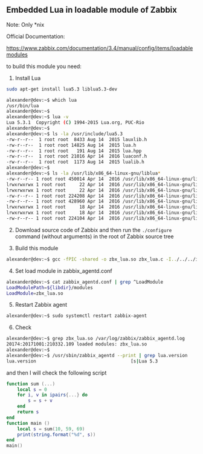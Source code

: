 ## Embedded Lua in loadable module of Zabbix

Note: Only *nix

Official Documentation: 

https://www.zabbix.com/documentation/3.4/manual/config/items/loadablemodules

to build this module you need:

1) Install Lua
```bash
sudo apt-get install lua5.3 liblua5.3-dev
```
```bash
alexander@dev:~$ which lua
/usr/bin/lua
alexander@dev:~$
alexander@dev:~$ lua -v
Lua 5.3.1  Copyright (C) 1994-2015 Lua.org, PUC-Rio
alexander@dev:~$
alexander@dev:~$ ls -la /usr/include/lua5.3
-rw-r--r--  1 root root  8433 Aug 14  2015 lauxlib.h
-rw-r--r--  1 root root 14825 Aug 14  2015 lua.h
-rw-r--r--  1 root root   191 Aug 14  2015 lua.hpp
-rw-r--r--  1 root root 21016 Apr 14  2016 luaconf.h
-rw-r--r--  1 root root  1173 Aug 14  2015 lualib.h
alexander@dev:~$
alexander@dev:~$ ls -la /usr/lib/x86_64-linux-gnu/liblua*
-rw-r--r-- 1 root root 450014 Apr 14  2016 /usr/lib/x86_64-linux-gnu/liblua5.3-c++.a
lrwxrwxrwx 1 root root     22 Apr 14  2016 /usr/lib/x86_64-linux-gnu/liblua5.3-c++.so -> liblua5.3-c++.so.0.0.0
lrwxrwxrwx 1 root root     22 Apr 14  2016 /usr/lib/x86_64-linux-gnu/liblua5.3-c++.so.0 -> liblua5.3-c++.so.0.0.0
-rw-r--r-- 1 root root 224208 Apr 14  2016 /usr/lib/x86_64-linux-gnu/liblua5.3-c++.so.0.0.0
-rw-r--r-- 1 root root 428960 Apr 14  2016 /usr/lib/x86_64-linux-gnu/liblua5.3.a
lrwxrwxrwx 1 root root     18 Apr 14  2016 /usr/lib/x86_64-linux-gnu/liblua5.3.so -> liblua5.3.so.0.0.0
lrwxrwxrwx 1 root root     18 Apr 14  2016 /usr/lib/x86_64-linux-gnu/liblua5.3.so.0 -> liblua5.3.so.0.0.0
-rw-r--r-- 1 root root 224104 Apr 14  2016 /usr/lib/x86_64-linux-gnu/liblua5.3.so.0.0.0
```

2) Download source code of Zabbix and then run the ```./configure``` command (without arguments) in the root of Zabbix source tree

3) Build this module
```bash
alexander@dev:~$ gcc -fPIC -shared -o zbx_lua.so zbx_lua.c -I../../../include -llua5.3 -lm
```

4) Set load module in zabbix_agentd.conf
```bash
alexander@dev:~$ cat zabbix_agentd.conf | grep ^LoadModule
LoadModulePath=${libdir}/modules
LoadModule=zbx_lua.so
```

5) Restart Zabbix agent
```bash
alexander@dev:~$ sudo systemctl restart zabbix-agent
```

6) Check
```bash
alexander@dev:~$ grep zbx_lua.so /var/log/zabbix/zabbix_agentd.log
20174:20171001:210332.109 loaded modules: zbx_lua.so
alexander@dev:~$
alexander@dev:~$ /usr/sbin/zabbix_agentd --print | grep lua.version
lua.version                                   [s|Lua 5.3
```
and then I will check the following script
```lua
function sum (...)
	local s = 0
	for i, v in ipairs{...} do
		s = s + v
	end
	return s
end
function main ()
	local s = sum(10, 59, 69)
	print(string.format("%d", s))
end
main()
```


